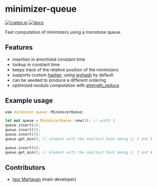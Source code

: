 # minimizer-queue

[![crates.io](https://img.shields.io/crates/v/minimizer-queue)](https://crates.io/crates/minimizer-queue)
[![docs](https://img.shields.io/docsrs/minimizer-queue)](https://docs.rs/minimizer-queue)

Fast computation of minimizers using a monotone queue.

## Features

- insertion in amortized constant time
- lookup in constant time
- keeps track of the relative position of the minimizers
- supports custom [hasher](https://doc.rust-lang.org/stable/core/hash/trait.BuildHasher.html), using [wyhash](https://github.com/JackThomson2/wyhash2) by default
- can be seeded to produce a different ordering
- optimized modulo computation with [strength_reduce](https://github.com/ejmahler/strength_reduce)

## Example usage

```rust
use minimizer_queue::MinimizerQueue;

let mut queue = MinimizerQueue::new(3); // width 3
queue.insert(1);
queue.insert(2);
queue.insert(3);
queue.get_min(); // element with the smallest hash among 1, 2 and 3

queue.insert(4);
queue.get_min(); // element with the smallest hash among 2, 3 and 4
```

## Contributors

- [Igor Martayan](https://github.com/imartayan) (main developer)
